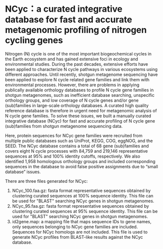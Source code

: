 # NCyc：a curated integrative database for fast and accurate metagenomic profiling of nitrogen cycling genes
Nitrogen (N) cycle is one of the most important biogeochemical cycles in the Earth ecosystem and has gained extensive foci in ecology and environmental studies. During the past decades, extensive efforts have been applied to characterize N cycle pathways in various ecosystems using different approaches. Until recently, shotgun metagenome sequencing have been applied to explore N cycle related gene families and link them with environmental processes. However, there are problems in applying publically available orthology databases to profile N cycle gene families in shotgun metagenomes, such as inefficient database searching, unspecific orthology groups, and low coverage of N cycle genes and/or gene (sub)families in large-scale orthology databases. A curated high quality reference database is therefore in urgent need for metagenomic analysis of N cycle gene families. To solve these issues, we built a manually curated integrative database (NCyc) for fast and accurate profiling of N cycle gene (sub)families from shotgun metagenome sequencing data. 

Here, protein sequences for NCyc gene families were recruited from multiple public databases such as UniProt, KEGG, COG, eggNOG, and the SEED. The NCyc database contains a total of 68 gene (sub)families and covers  eight N cycle processes with 84,759 and 219,146 representative sequences at 95% and 100% identity cutoffs, respectively. We also identified 1,958 homologous orthology groups and included corresponding sequences in the database to avoid false positive assignments due to “small database” issues. 

There are three files generated for NCyc:
1. NCyc_100.faa.gz: fasta format representative sequences obtained by clustering curated sequences at 100% sequence identity. This file can be used for "BLAST" searching NCyc genes in shotgun metagenomes.
2. NCyc_95.faa.gz: fasta format representative sequences obtained by clustering curated sequences at 95% sequence identity. This file can be used for "BLAST" searching NCyc genes in shotgun metagenomes.
3. id2gene.map: a mapping file that maps sequence IDs to gene names, only sequences belonging to NCyc gene families are included. Sequences for NCyc homologs are not included. This file is used to generate NCyc profiles from BLAST-like results against the NCyc database. 
